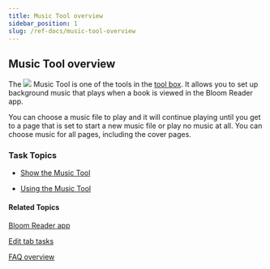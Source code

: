 ```yaml
---
title: Music Tool overview
sidebar_position: 1
slug: /ref-docs/music-tool-overview
---
```


## Music Tool overview

The ![](/ref-docs-assets/images/Tasks/Edit_tasks/Music_Tool/MusicToolIcon.png) Music Tool is one of the tools in the [tool box](../../../Concepts/Tool_Box.md). It allows you to set up background music that plays when a book is viewed in the Bloom Reader app.

You can choose a music file to play and it will continue playing until you get to a page that is set to start a new music file or play no music at all. You can choose music for all pages, including the cover pages.

### Task Topics

-   [Show the Music Tool](Show_the_Music_Tool.md)
    
-   [Using the Music Tool](Using_the_Music_Tool.md)
    

#### Related Topics

[Bloom Reader app](../../../Concepts/Bloom_Reader_App.md)

[Edit tab tasks](../Edit_tasks_overview.md)

[FAQ overview](../../../FAQ/New_Topic.md)
